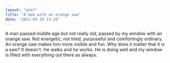 ```yaml
---
layout: "post"
title: "A man with an orange saw"
date: "2021-03-19 13:16"
---
```


A man passed middle age but not really old, passed by my window with an orange saw.
Not energetic, not tired, purposeful and comfortingly ordinary. An orange saw makes him more visible and fun. Why does it matter that it is a saw? It doesn't. He walks and he works. He is doing well and my window is filled with everything out there as always. 
